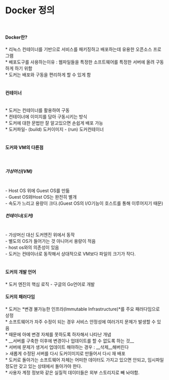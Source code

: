 <h1>Docker 정의</h1><br>
<h4>Docker란?</h4>
* 리눅스 컨테이너를 기반으로 서비스를 패키징하고 배포하는데 유용한 오픈소스 프로그램<br>
* 배포도구를 사용하는이유 : 웹파일들을 특정한 소프트웨어를 특정한 서버에 올려 구동하게 하기 위함<br>
* 도커는 배포와 구동을 편리하게 할 수 있게 함<br>
<br>
<h4>컨테이너</h4><br>
* 도커는 컨테이너를 활용하여 구동<br>
* 컨테이너에 이미지를 담아 구동시키는 방식<br>
* 도커에 대한 문법만 잘 알고있으면 손쉽게 배포 가능<br>
* 도커파일- (build) 도커이미지 - (run) 도커컨테이너<br>
<br>
<h4>도커와 VM의 다른점</h4><br>
<h5>가상머신(VM)</h5><br>
- Host OS 위에 Guest OS를 만듦<br>
- Guest OS와Host OS는 완전히 별개<br>
- 속도가 느리고 용량이 크다.(Guest OS의 I/O기능이 호스트를 통해 이루어지기 때문)<br>

<h5>컨테이너(도커)</h5><br>
- 가상머신 대신 도커엔진 위에서 동작<br>
- 별도의 OS가 들어가는 것 아니어서 용량이 적음 <br>
- host os와의 의존성이 있음<br>
- 도커는 컨테이너로 동작해서 상대적으로 VM보다 파일의 크기가 작다.<br>
<br>
<h4>도커의 개발 언어</h4>
* 도커 엔진의 핵심 로직 - 구글의 Go언어로 개발
<br>

<h4>도커의 패러다임</h4>
* 도커는 *변경 불가능한 인프라(Immutable Infrastructure)*를 주요 패러다임으로 상정<br>
* 소프트웨어가 자주 수정이 되는 경우 서비스 안정성에 여러가지 문제가 발생할 수 있음<br>
* 때문에 아예 변경 자체를 못하도록 하자해서 나타난 개념<br>
* __서버를 구축한 이후에 변경이나 업데이트를 할 수 없도록 하는 것__<br>
* 서버에 문제가 생겨서 업데이트 해야하는 경우 : __삭제__해버린다<br>
> 새롭게 수정된 서버를 다시 도커이미지로 만들어서 다시 재 배포<br>
* 도커로 돌아가는 소프트웨어 자체는 어떠한 데이터도 가지고 있으면 안되고, 임시파일 정도만 갖고 있는 상태에서 돌아가야 한다.<br>
* 사용자 계정 정보와 같은 실질적 데이터들은 외부 스토리지로 빼 놔야함.<br>
<br>




